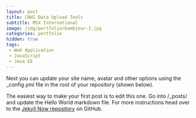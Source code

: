 ```yaml
---
layout: post
title: CNHI Data Upload Tools
subtitle: MSX International
image: /img/portfolio/bombjour-1.jpg
categories: portfolio
hidden: true
tags:
 - Web Application
 - JavaScript
 - Java EE
---
```


Next you can update your site name, avatar and other options using the _config.yml file in the root of your repository (shown below).

The easiest way to make your first post is to edit this one. Go into /_posts/ and update the Hello World markdown file. For more instructions head over to the [Jekyll Now repository](https://github.com/barryclark/jekyll-now) on GitHub.
